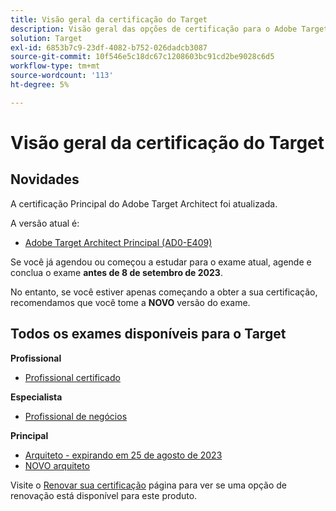 ```yaml
---
title: Visão geral da certificação do Target
description: Visão geral das opções de certificação para o Adobe Target
solution: Target
exl-id: 6853b7c9-23df-4082-b752-026dadcb3087
source-git-commit: 10f546e5c18dc67c1208603bc91cd2be9028c6d5
workflow-type: tm+mt
source-wordcount: '113'
ht-degree: 5%

---
```


# Visão geral da certificação do Target

## Novidades

A certificação Principal do Adobe Target Architect foi atualizada.

A versão atual é:

* [Adobe Target Architect Principal (AD0-E409)](/help/certifications/at/at-m-architect.md)

Se você já agendou ou começou a estudar para o exame atual, agende e conclua o exame **antes de 8 de setembro de 2023**.

No entanto, se você estiver apenas começando a obter a sua certificação, recomendamos que você tome a **NOVO** versão do exame.

## Todos os exames disponíveis para o Target

**Profissional**

* [Profissional certificado](/help/certifications/at/at-p-business.md) <!--AD0-E408-->

**Especialista**

* [Profissional de negócios](/help/certifications/at/at-e-business.md) <!--AD0-E406-->

**Principal**

* [Arquiteto - expirando em 25 de agosto de 2023](/help/certifications/at/at-m-architect.md) <!--AD0-E407-->
* [NOVO arquiteto](/help/certifications/at/at-m-architect0623.md) <!--AD0-E409-->

Visite o [Renovar sua certificação](/help/certifications/renew.md) página para ver se uma opção de renovação está disponível para este produto.
